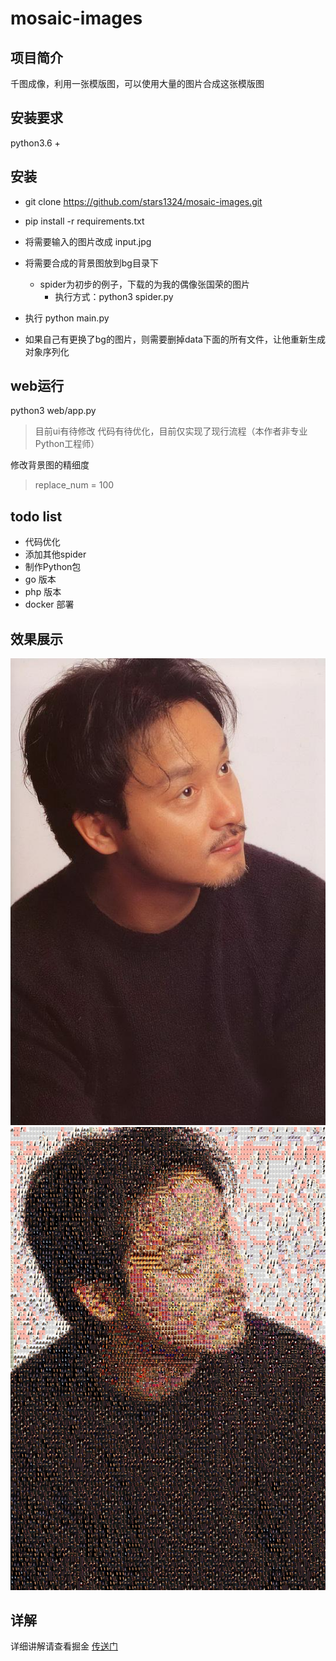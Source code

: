 # mosaic-images

## 项目简介
千图成像，利用一张模版图，可以使用大量的图片合成这张模版图

## 安装要求
python3.6 +

## 安装

* git clone https://github.com/stars1324/mosaic-images.git

* pip install -r requirements.txt

* 将需要输入的图片改成 input.jpg
* 将需要合成的背景图放到bg目录下
  * spider为初步的例子，下载的为我的偶像张国荣的图片
    * 执行方式：python3 spider.py
* 执行 python main.py
* 如果自己有更换了bg的图片，则需要删掉data下面的所有文件，让他重新生成对象序列化

## web运行
python3 web/app.py
> 目前ui有待修改
> 代码有待优化，目前仅实现了现行流程（本作者非专业Python工程师）

修改背景图的精细度
> replace_num = 100 

## todo list
* 代码优化
* 添加其他spider
* 制作Python包
* go 版本
* php 版本
* docker 部署

## 效果展示
![原图](./demo/input.jpg) ![输出图](./demo/output.jpg)

## 详解
详细讲解请查看掘金 [传送门](https://juejin.cn/post/7077933676197052452)